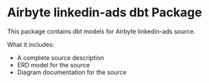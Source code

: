 # Airbyte linkedin-ads dbt Package

This package contains dbt models for Airbyte linkedin-ads source.

What it includes:

* A complete source description
* ERD model for the source
* Diagram documentation for the source
